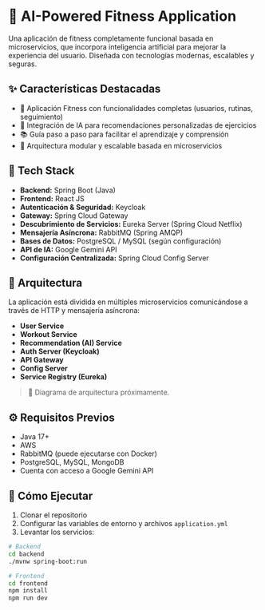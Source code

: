 # 🧠 AI-Powered Fitness Application

Una aplicación de fitness completamente funcional basada en microservicios, que incorpora inteligencia artificial para mejorar la experiencia del usuario. Diseñada con tecnologías modernas, escalables y seguras.

## ✨ Características Destacadas

- 💪 Aplicación Fitness con funcionalidades completas (usuarios, rutinas, seguimiento)
- 🤖 Integración de IA para recomendaciones personalizadas de ejercicios
- 📚 Guía paso a paso para facilitar el aprendizaje y comprensión
- 🧩 Arquitectura modular y escalable basada en microservicios

## 🧱 Tech Stack

- **Backend:** Spring Boot (Java)
- **Frontend:** React JS
- **Autenticación & Seguridad:** Keycloak
- **Gateway:** Spring Cloud Gateway
- **Descubrimiento de Servicios:** Eureka Server (Spring Cloud Netflix)
- **Mensajería Asíncrona:** RabbitMQ (Spring AMQP)
- **Bases de Datos:** PostgreSQL / MySQL (según configuración)
- **API de IA:** Google Gemini API
- **Configuración Centralizada:** Spring Cloud Config Server

## 📐 Arquitectura

La aplicación está dividida en múltiples microservicios comunicándose a través de HTTP y mensajería asíncrona:

- **User Service**
- **Workout Service**
- **Recommendation (AI) Service**
- **Auth Server (Keycloak)**
- **API Gateway**
- **Config Server**
- **Service Registry (Eureka)**

> 📝 Diagrama de arquitectura próximamente.

## ⚙️ Requisitos Previos

- Java 17+
- AWS
- RabbitMQ (puede ejecutarse con Docker)
- PostgreSQL, MySQL, MongoDB
- Cuenta con acceso a Google Gemini API

## 🚀 Cómo Ejecutar

1. Clonar el repositorio
2. Configurar las variables de entorno y archivos `application.yml`
3. Levantar los servicios:

```bash
# Backend
cd backend
./mvnw spring-boot:run

# Frontend
cd frontend
npm install
npm run dev
